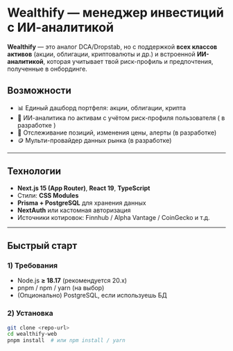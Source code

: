 # Wealthify — менеджер инвестиций с ИИ-аналитикой

**Wealthify** — это аналог DCA/Dropstab, но с поддержкой **всех классов активов** (акции, облигации, криптовалюты и др.) и встроенной **ИИ-аналитикой**, которая учитывает твой риск-профиль и предпочтения, полученные в онбординге.

## Возможности

* 📊 Единый дашборд портфеля: акции, облигации, крипта
* 🧠 ИИ-аналитика по активам с учётом риск-профиля пользователя ( в разработке )
* 🔔 Отслеживание позиций, изменения цены, алерты (в разработке)
* 🪙 Мульти-провайдер данных рынка (в разработке)

---

## Технологии

* **Next.js 15 (App Router)**, **React 19**, **TypeScript**
* Стили: **CSS Modules**
* **Prisma + PostgreSQL** для хранения данных
* **NextAuth** или кастомная авторизация
* Источники котировок: Finnhub / Alpha Vantage / CoinGecko и т.д.

---

## Быстрый старт

### 1) Требования

* Node.js **≥ 18.17** (рекомендуется 20.x)
* pnpm / npm / yarn (на выбор)
* (Опционально) PostgreSQL, если используешь БД

### 2) Установка

```bash
git clone <repo-url>
cd wealthify-web
pnpm install  # или npm install / yarn
```

